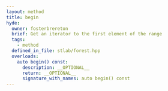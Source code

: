 ```yaml
---
layout: method
title: begin
hyde:
  owner: fosterbrereton
  brief: Get an iterator to the first element of the range
  tags:
    - method
  defined_in_file: stlab/forest.hpp
  overloads:
    auto begin() const:
      description: __OPTIONAL__
      return: __OPTIONAL__
      signature_with_names: auto begin() const
---
```

